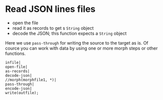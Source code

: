 # Read JSON lines files

* open the file
* read it as records to get s `String` object
* decode the JSON; this function expects a `String` object

Here we use `pass-through` for writing the source to the target as is. 
Of cource you can work with data by using one or more morph steps or other 
functions.

```
infile|
open-file|
as-records|
decode-json|
//morph(morphfile1, *)|
pass-through|
encode-json|
write(outfile);
```
